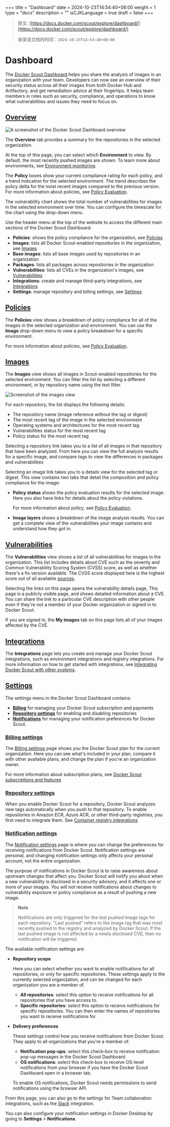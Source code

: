 +++
title = "Dashboard"
date = 2024-10-23T14:54:40+08:00
weight = 1
type = "docs"
description = ""
isCJKLanguage = true
draft = false
+++

> 原文: [https://docs.docker.com/scout/explore/dashboard/](https://docs.docker.com/scout/explore/dashboard/)
>
> 收录该文档的时间：`2024-10-23T14:54:40+08:00`

# Dashboard

The [Docker Scout Dashboard](https://scout.docker.com/) helps you share the analysis of images in an organization with your team. Developers can now see an overview of their security status across all their images from both Docker Hub and Artifactory, and get remediation advice at their fingertips. It helps team members in roles such as security, compliance, and operations to know what vulnerabilities and issues they need to focus on.

## [Overview](https://docs.docker.com/scout/explore/dashboard/#overview)

![A screenshot of the Docker Scout Dashboard overview](Dashboard_img/dashboard-overview.webp)

The **Overview** tab provides a summary for the repositories in the selected organization.

At the top of this page, you can select which **Environment** to view. By default, the most recently pushed images are shown. To learn more about environments, see [Environment monitoring](https://docs.docker.com/scout/integrations/environment/).

The **Policy** boxes show your current compliance rating for each policy, and a trend indication for the selected environment. The trend describes the policy delta for the most recent images compared to the previous version. For more information about policies, see [Policy Evaluation](https://docs.docker.com/scout/policy/).

The vulnerability chart shows the total number of vulnerabilities for images in the selected environment over time. You can configure the timescale for the chart using the drop-down menu.

Use the header menu at the top of the website to access the different main sections of the Docker Scout Dashboard:

- **Policies**: shows the policy compliance for the organization, see [Policies](https://docs.docker.com/scout/explore/dashboard/#policies)
- **Images**: lists all Docker Scout-enabled repositories in the organization, see [Images](https://docs.docker.com/scout/explore/dashboard/#images)
- **Base images**: lists all base images used by repositories in an organization
- **Packages**: lists all packages across repositories in the organization
- **Vulnerabilities**: lists all CVEs in the organization's images, see [Vulnerabilities](https://docs.docker.com/scout/explore/dashboard/#vulnerabilities)
- **Integrations**: create and manage third-party integrations, see [Integrations](https://docs.docker.com/scout/explore/dashboard/#integrations)
- **Settings**: manage repository and billing settings, see [Settings](https://docs.docker.com/scout/explore/dashboard/#settings)

## [Policies](https://docs.docker.com/scout/explore/dashboard/#policies)

The **Policies** view shows a breakdown of policy compliance for all of the images in the selected organization and environment. You can use the **Image** drop-down menu to view a policy breakdown for a specific environment.

For more information about policies, see [Policy Evaluation](https://docs.docker.com/scout/policy/).

## [Images](https://docs.docker.com/scout/explore/dashboard/#images)

The **Images** view shows all images in Scout-enabled repositories for the selected environment. You can filter the list by selecting a different environment, or by repository name using the text filter.

![Screenshot of the images view](Dashboard_img/dashboard-images.webp)

For each repository, the list displays the following details:

- The repository name (image reference without the tag or digest)
- The most recent tag of the image in the selected environment
- Operating systems and architectures for the most recent tag
- Vulnerabilities status for the most recent tag
- Policy status for the most recent tag

Selecting a repository link takes you to a list of all images in that repository that have been analyzed. From here you can view the full analysis results for a specific image, and compare tags to view the differences in packages and vulnerabilities

Selecting an image link takes you to a details view for the selected tag or digest. This view contains two tabs that detail the composition and policy compliance for the image:

- **Policy status** shows the policy evaluation results for the selected image. Here you also have links for details about the policy violations.

  For more information about policy, see [Policy Evaluation](https://docs.docker.com/scout/policy/).

- **Image layers** shows a breakdown of the image analysis results. You can get a complete view of the vulnerabilities your image contains and understand how they got in.

## [Vulnerabilities](https://docs.docker.com/scout/explore/dashboard/#vulnerabilities)

The **Vulnerabilities** view shows a list of all vulnerabilities for images in the organization. This list includes details about CVE such as the severity and Common Vulnerability Scoring System (CVSS) score, as well as whether there's a fix version available. The CVSS score displayed here is the highest score out of all available [sources](https://docs.docker.com/scout/deep-dive/advisory-db-sources/).

Selecting the links on this page opens the vulnerability details page, This page is a publicly visible page, and shows detailed information about a CVE. You can share the link to a particular CVE description with other people even if they're not a member of your Docker organization or signed in to Docker Scout.

If you are signed in, the **My images** tab on this page lists all of your images affected by the CVE.

## [Integrations](https://docs.docker.com/scout/explore/dashboard/#integrations)

The **Integrations** page lets you create and manage your Docker Scout integrations, such as environment integrations and registry integrations. For more information on how to get started with integrations, see [Integrating Docker Scout with other systems](https://docs.docker.com/scout/integrations/).

## [Settings](https://docs.docker.com/scout/explore/dashboard/#settings)

The settings menu in the Docker Scout Dashboard contains:

- [**Billing**](https://docs.docker.com/scout/explore/dashboard/#billing-settings) for managing your Docker Scout subscription and payments
- [**Repository settings**](https://docs.docker.com/scout/explore/dashboard/#repository-settings) for enabling and disabling repositories
- [**Notifications**](https://docs.docker.com/scout/explore/dashboard/#notification-settings) for managing your notification preferences for Docker Scout.

### [Billing settings](https://docs.docker.com/scout/explore/dashboard/#billing-settings)

The [Billing settings](https://scout.docker.com/settings/billing) page shows you the Docker Scout plan for the current organization. Here you can see what's included in your plan, compare it with other available plans, and change the plan if you're an organization owner.

For more information about subscription plans, see [Docker Scout subscriptions and features](https://docs.docker.com/subscription/scout-details/)

### [Repository settings](https://docs.docker.com/scout/explore/dashboard/#repository-settings)

When you enable Docker Scout for a repository, Docker Scout analyzes new tags automatically when you push to that repository. To enable repositories in Amazon ECR, Azure ACR, or other third-party registries, you first need to integrate them. See [Container registry integrations](https://docs.docker.com/scout/integrations/#container-registries)

### [Notification settings](https://docs.docker.com/scout/explore/dashboard/#notification-settings)

The [Notification settings](https://scout.docker.com/settings/notifications) page is where you can change the preferences for receiving notifications from Docker Scout. Notification settings are personal, and changing notification settings only affects your personal account, not the entire organization.

The purpose of notifications in Docker Scout is to raise awareness about upstream changes that affect you. Docker Scout will notify you about when a new vulnerability is disclosed in a security advisory, and it affects one or more of your images. You will not receive notifications about changes to vulnerability exposure or policy compliance as a result of pushing a new image.

> **Note**
>
> 
>
> Notifications are only triggered for the *last pushed* image tags for each repository. "Last pushed" refers to the image tag that was most recently pushed to the registry and analyzed by Docker Scout. If the last pushed image is not affected by a newly disclosed CVE, then no notification will be triggered.

The available notification settings are:

- **Repository scope**

  Here you can select whether you want to enable notifications for all repositories, or only for specific repositories. These settings apply to the currently selected organization, and can be changed for each organization you are a member of.

  - **All repositories**: select this option to receive notifications for all repositories that you have access to.
  - **Specific repositories**: select this option to receive notifications for specific repositories. You can then enter the names of repositories you want to receive notifications for.

- **Delivery preferences**

  These settings control how you receive notifications from Docker Scout. They apply to all organizations that you're a member of.

  - **Notification pop-ups**: select this check-box to receive notification pop-up messages in the Docker Scout Dashboard.
  - **OS notifications**: select this check-box to receive OS-level notifications from your browser if you have the Docker Scout Dashboard open in a browser tab.

  To enable OS notifications, Docker Scout needs permissions to send notifications using the browser API.

From this page, you can also go to the settings for Team collaboration integrations, such as the [Slack](https://docs.docker.com/scout/integrations/team-collaboration/slack/) integration.

You can also configure your notification settings in Docker Desktop by going to **Settings** > **Notifications**.
